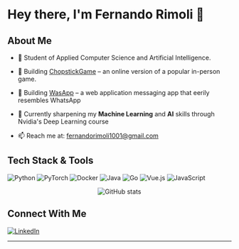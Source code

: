 # Hey there, I'm Fernando Rimoli 👋

## About Me

- 🏢 Student of Applied Computer Science and Artificial Intelligence.

- 🔭 Building [ChopstickGame](https://github.com/femito1/chopsticks) – an online version of a popular in-person game.

- 🔭 Building [WasApp](https://github.com/femito1/WASA) – a web application messaging app that eerily resembles WhatsApp

- 🌱 Currently sharpening my **Machine Learning** and **AI** skills through Nvidia's Deep Learning course

- 📫 Reach me at: [fernandorimoli1001@gmail.com](mailto:fernandorimoli1001@gmail.com)

## Tech Stack & Tools

![Python](https://img.shields.io/badge/Python-3776AB?logo=python&logoColor=white&style=for-the-badge)
![PyTorch](https://img.shields.io/badge/PyTorch-EE4C2C?logo=pytorch&logoColor=white&style=for-the-badge)
![Docker](https://img.shields.io/badge/Docker-2496ED?logo=docker&logoColor=white&style=for-the-badge)
![Java](https://img.shields.io/badge/Java-ED8B00?style=for-the-badge&logo=openjdk&logoColor=white)
![Go](https://img.shields.io/badge/Go-00ADD8?logo=Go&logoColor=white&style=for-the-badge)
![Vue.js](https://img.shields.io/badge/Vue.js-35495E?style=for-the-badge&logo=vuedotjs&logoColor=4FC08D)
![JavaScript](https://shields.io/badge/JavaScript-F7DF1E?logo=JavaScript&logoColor=000&style=flat-square)
<p align="center">
  <img src="https://github-readme-stats.vercel.app/api?username=femito1&show_icons=true&theme=radical" alt="GitHub stats"/>
<p/>


## Connect With Me

[![LinkedIn](https://img.shields.io/badge/LinkedIn-blue?logo=linkedin&logoColor=white&style=flat-square)](https://www.linkedin.com/in/fernando-rimoli-697a5b248/)

---
